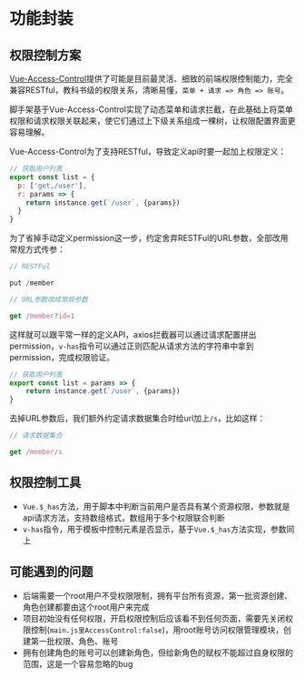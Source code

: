 # 功能封装



## 权限控制方案

[Vue-Access-Control](https://github.com/tower1229/Vue-Access-Control)提供了可能是目前最灵活、细致的前端权限控制能力，完全兼容RESTful，教科书级的权限关系，清晰易懂，`菜单 + 请求 => 角色 => 账号`。

脚手架基于Vue-Access-Control实现了动态菜单和请求拦截，在此基础上将菜单权限和请求权限关联起来，使它们通过上下级关系组成一棵树，让权限配置界面更容易理解。

Vue-Access-Control为了支持RESTful，导致定义api时要一起加上权限定义：

```javascript
// 获取用户列表
export const list = {
  p: ['get,/user'],
  r: params => {
    return instance.get(`/user`, {params})
  }
}
```

为了省掉手动定义permission这一步，约定舍弃RESTFul的URL参数，全部改用常规方式传参：

```javascript
// RESTFul

put /member

// URL参数改成常规参数

get /member?id=1

```

这样就可以跟平常一样的定义API，axios拦截器可以通过请求配置拼出permission，`v-has`指令可以通过正则匹配从请求方法的字符串中拿到permission，完成权限验证。

```javascript
// 获取用户列表
export const list = params => {
    return instance.get(`/user`, {params})
}
```

去掉URL参数后，我们额外约定请求数据集合时给url加上`/s`，比如这样：

```javascript
// 请求数据集合

get /member/s
```

## 权限控制工具

- `Vue.$_has`方法，用于脚本中判断当前用户是否具有某个资源权限，参数就是api请求方法，支持数组格式，数组用于多个权限联合判断
- `v-has`指令，用于模板中控制元素是否显示，基于`Vue.$_has`方法实现，参数同上

## 可能遇到的问题

- 后端需要一个root用户不受权限限制，拥有平台所有资源，第一批资源创建、角色创建都要由这个root用户来完成
- 项目初始没有任何权限，开启权限控制后应该看不到任何页面，需要先关闭权限控制(`main.js里AccessControl:false`)，用root账号访问权限管理模块，创建第一批权限、角色、账号
- 拥有创建角色的账号可以创建新角色，但给新角色的赋权不能超过自身权限的范围，这是一个容易忽略的bug
